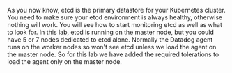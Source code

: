 As you now know, etcd is the primary datastore for your Kubernetes cluster. You need to make sure your etcd environment is always healthy, otherwise nothing will work. You will see how to start monitoring etcd as well as what to look for. In this lab, etcd is running on the master node, but you could have 5 or 7 nodes dedicated to etcd alone. Normally the Datadog agent runs on the worker nodes so won't see etcd unless we load the agent on the master node. So for this lab we have added the required tolerations to load the agent only on the master node. 